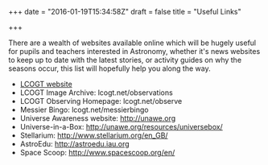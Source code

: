 +++
date = "2016-01-19T15:34:58Z"
draft = false
title = "Useful Links"

+++

There are a wealth of websites available online which will be hugely useful for pupils and teachers interested in Astronomy, whether it's news websites to keep up to date with the latest stories, or activity guides on why the seasons occur, this list will hopefully help you along the way.

-	[LCOGT website](lcogt.net)
-	LCOGT Image Archive: lcogt.net/observations
-	LCOGT Observing Homepage: lcogt.net/observe
-	Messier Bingo: lcogt.net/messierbingo
-	Universe Awareness website: http://unawe.org
-	Universe-in-a-Box: http://unawe.org/resources/universebox/
-	Stellarium: http://www.stellarium.org/en_GB/
-	AstroEdu: http://astroedu.iau.org
-	Space Scoop: http://www.spacescoop.org/en/

